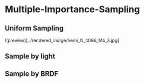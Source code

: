 # Multiple-Importance-Sampling
## Uniform Sampling
!(preview)[../rendered_image/hemi_N_4096_Mb_3.jpg]
## Sample by light
## Sample by BRDF
